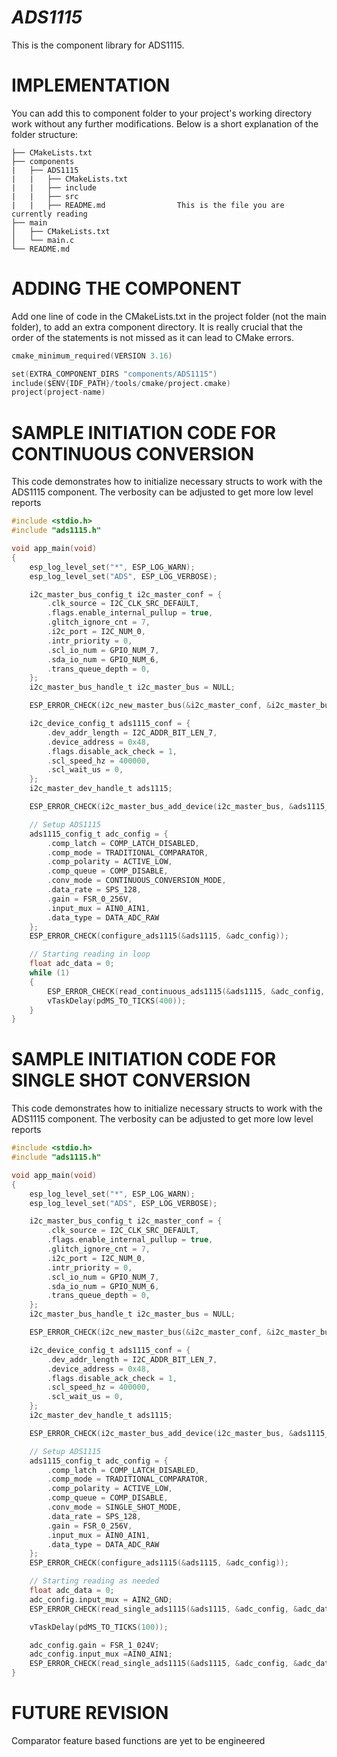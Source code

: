 # _ADS1115_

This is the component library for ADS1115.

# IMPLEMENTATION

You can add this to component folder to your project's working directory work without any further modifications. Below is a short explanation of the folder structure:

```
├── CMakeLists.txt
├── components
|   ├── ADS1115
|   |   ├── CMakeLists.txt
|   |   ├── include
|   |   ├── src
|   |   ├── README.md                This is the file you are currently reading
├── main
│   ├── CMakeLists.txt
│   └── main.c
└── README.md
```

# ADDING THE COMPONENT

Add one line of code in the CMakeLists.txt in the project folder (not the main folder), to add an extra component directory. It is really crucial that the order of the statements is not missed as it can lead to CMake errors.

```C
cmake_minimum_required(VERSION 3.16)

set(EXTRA_COMPONENT_DIRS "components/ADS1115")
include($ENV{IDF_PATH}/tools/cmake/project.cmake)
project(project-name)
```

# SAMPLE INITIATION CODE FOR CONTINUOUS CONVERSION

This code demonstrates how to initialize necessary structs to work with the ADS1115 component. The verbosity can be adjusted to get more low level reports

```C
#include <stdio.h>
#include "ads1115.h"

void app_main(void)
{
    esp_log_level_set("*", ESP_LOG_WARN);
    esp_log_level_set("ADS", ESP_LOG_VERBOSE);

    i2c_master_bus_config_t i2c_master_conf = {
        .clk_source = I2C_CLK_SRC_DEFAULT,
        .flags.enable_internal_pullup = true,
        .glitch_ignore_cnt = 7,
        .i2c_port = I2C_NUM_0,
        .intr_priority = 0,
        .scl_io_num = GPIO_NUM_7,
        .sda_io_num = GPIO_NUM_6,
        .trans_queue_depth = 0,
    };
    i2c_master_bus_handle_t i2c_master_bus = NULL;

    ESP_ERROR_CHECK(i2c_new_master_bus(&i2c_master_conf, &i2c_master_bus));

    i2c_device_config_t ads1115_conf = {
        .dev_addr_length = I2C_ADDR_BIT_LEN_7,
        .device_address = 0x48,
        .flags.disable_ack_check = 1,
        .scl_speed_hz = 400000,
        .scl_wait_us = 0,
    };
    i2c_master_dev_handle_t ads1115;

    ESP_ERROR_CHECK(i2c_master_bus_add_device(i2c_master_bus, &ads1115_conf, &ads1115));

    // Setup ADS1115
    ads1115_config_t adc_config = {
        .comp_latch = COMP_LATCH_DISABLED,
        .comp_mode = TRADITIONAL_COMPARATOR,
        .comp_polarity = ACTIVE_LOW,
        .comp_queue = COMP_DISABLE,
        .conv_mode = CONTINUOUS_CONVERSION_MODE,
        .data_rate = SPS_128,
        .gain = FSR_0_256V,
        .input_mux = AIN0_AIN1,
        .data_type = DATA_ADC_RAW
    };
    ESP_ERROR_CHECK(configure_ads1115(&ads1115, &adc_config));

    // Starting reading in loop
    float adc_data = 0;
    while (1)
    {
        ESP_ERROR_CHECK(read_continuous_ads1115(&ads1115, &adc_config, &adc_data));
        vTaskDelay(pdMS_TO_TICKS(400));
    }
}
```

# SAMPLE INITIATION CODE FOR SINGLE SHOT CONVERSION

This code demonstrates how to initialize necessary structs to work with the ADS1115 component. The verbosity can be adjusted to get more low level reports

```C
#include <stdio.h>
#include "ads1115.h"

void app_main(void)
{
    esp_log_level_set("*", ESP_LOG_WARN);
    esp_log_level_set("ADS", ESP_LOG_VERBOSE);

    i2c_master_bus_config_t i2c_master_conf = {
        .clk_source = I2C_CLK_SRC_DEFAULT,
        .flags.enable_internal_pullup = true,
        .glitch_ignore_cnt = 7,
        .i2c_port = I2C_NUM_0,
        .intr_priority = 0,
        .scl_io_num = GPIO_NUM_7,
        .sda_io_num = GPIO_NUM_6,
        .trans_queue_depth = 0,
    };
    i2c_master_bus_handle_t i2c_master_bus = NULL;

    ESP_ERROR_CHECK(i2c_new_master_bus(&i2c_master_conf, &i2c_master_bus));

    i2c_device_config_t ads1115_conf = {
        .dev_addr_length = I2C_ADDR_BIT_LEN_7,
        .device_address = 0x48,
        .flags.disable_ack_check = 1,
        .scl_speed_hz = 400000,
        .scl_wait_us = 0,
    };
    i2c_master_dev_handle_t ads1115;

    ESP_ERROR_CHECK(i2c_master_bus_add_device(i2c_master_bus, &ads1115_conf, &ads1115));

    // Setup ADS1115
    ads1115_config_t adc_config = {
        .comp_latch = COMP_LATCH_DISABLED,
        .comp_mode = TRADITIONAL_COMPARATOR,
        .comp_polarity = ACTIVE_LOW,
        .comp_queue = COMP_DISABLE,
        .conv_mode = SINGLE_SHOT_MODE,
        .data_rate = SPS_128,
        .gain = FSR_0_256V,
        .input_mux = AIN0_AIN1,
        .data_type = DATA_ADC_RAW
    };
    ESP_ERROR_CHECK(configure_ads1115(&ads1115, &adc_config));

    // Starting reading as needed
    float adc_data = 0;
    adc_config.input_mux = AIN2_GND;
    ESP_ERROR_CHECK(read_single_ads1115(&ads1115, &adc_config, &adc_data));

    vTaskDelay(pdMS_TO_TICKS(100));

    adc_config.gain = FSR_1_024V;
    adc_config.input_mux =AIN0_AIN1;
    ESP_ERROR_CHECK(read_single_ads1115(&ads1115, &adc_config, &adc_data));
}
```

# FUTURE REVISION

Comparator feature based functions are yet to be engineered
